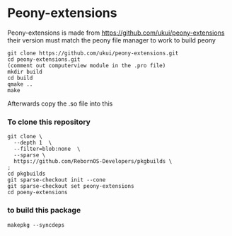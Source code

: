# Peony-extensions
Peony-extensions is made from https://github.com/ukui/peony-extensions their version must match the peony file manager to work to build peony

```
git clone https://github.com/ukui/peony-extensions.git
cd peony-extensions.git
(comment out computerview module in the .pro file)
mkdir build
cd build
qmake ..
make 
```
Afterwards copy the .so file into this

### To clone this repository 
```
git clone \
  --depth 1  \
  --filter=blob:none  \
  --sparse \
  https://github.com/RebornOS-Developers/pkgbuilds \
;
cd pkgbuilds
git sparse-checkout init --cone
git sparse-checkout set peony-extensions
cd poeny-extensions
```
### to build this package
```
makepkg --syncdeps 
```

